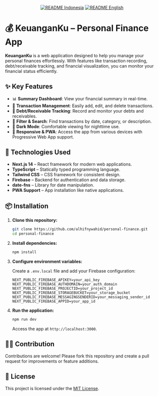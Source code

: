 <p align="center">
  <a href="README.md"><img src="https://img.shields.io/badge/Bahasa-Indonesia-blue?style=for-the-badge" alt="README Indonesia"></a>
  <a href="README.en.md"><img src="https://img.shields.io/badge/Language-English-green?style=for-the-badge" alt="README English"></a>
</p>

# 💰 KeuanganKu – Personal Finance App

**KeuanganKu** is a web application designed to help you manage your personal finances effortlessly. With features like transaction recording, debt/receivable tracking, and financial visualization, you can monitor your financial status efficiently.

## ✨ Key Features

- 📊 **Summary Dashboard**: View your financial summary in real-time.
- 🧾 **Transaction Management**: Easily add, edit, and delete transactions.
- 🔁 **Debt/Receivable Tracking**: Record and monitor your debts and receivables.
- 📅 **Filter & Search**: Find transactions by date, category, or description.
- 🌙 **Dark Mode**: Comfortable viewing for nighttime use.
- 📱 **Responsive & PWA**: Access the app from various devices with Progressive Web App support.

## 🚀 Technologies Used

- **Next.js 14** – React framework for modern web applications.
- **TypeScript** – Statically typed programming language.
- **Tailwind CSS** – CSS framework for consistent design.
- **Firebase** – Backend for authentication and data storage.
- **date-fns** – Library for date manipulation.
- **PWA Support** – App installation like native applications.

## 📦 Installation

1. **Clone this repository:**

   ```bash
   git clone https://github.com/alhifnywahid/personal-finance.git
   cd personal-finance
   ```

2. **Install dependencies:**

   ```bash
   npm install
   ```

3. **Configure environment variables:**

   Create a `.env.local` file and add your Firebase configuration:

   ```env
   NEXT_PUBLIC_FIREBASE_APIKEY=your_api_key
   NEXT_PUBLIC_FIREBASE_AUTHDOMAIN=your_auth_domain
   NEXT_PUBLIC_FIREBASE_PROJECTID=your_project_id
   NEXT_PUBLIC_FIREBASE_STORAGEBUCKET=your_storage_bucket
   NEXT_PUBLIC_FIREBASE_MESSAGINGSENDERID=your_messaging_sender_id
   NEXT_PUBLIC_FIREBASE_APPID=your_app_id
   ```

4. **Run the application:**

   ```bash
   npm run dev
   ```

   Access the app at `http://localhost:3000`.

## 🧑‍💻 Contribution

Contributions are welcome! Please fork this repository and create a pull request for improvements or feature additions.

## 📄 License

This project is licensed under the [MIT License](LICENSE).